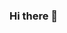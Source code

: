### Hi there 👋

<!--
**nacuta/nacuta** is a ✨ _special_ ✨ repository because its `README.md` (this file) appears on your GitHub profile.

Here are some ideas to get you started:

- 🔭 I’m currently working on Flutter Projects
- 🌱 I’m currently improving my state manegement
- 🤔 I’m looking for help with ...
- 💬 Ask me about Flutter
- 📫 How to reach me: @CNacuta
-->
